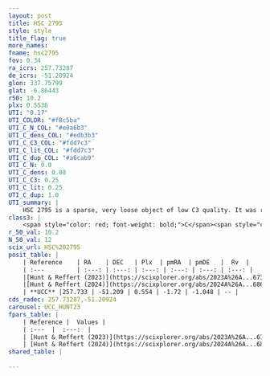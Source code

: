 ```yaml
---
layout: post
title: HSC 2795
style: style
title_flag: true
more_names: 
fname: hsc2795
fov: 0.34
ra_icrs: 257.73287
de_icrs: -51.20924
glon: 337.75799
glat: -6.86443
r50: 10.2
plx: 0.5536
UTI: "0.17"
UTI_COLOR: "#f8c5ba"
UTI_C_N_COL: "#e0a6b3"
UTI_C_dens_COL: "#edb3b3"
UTI_C_C3_COL: "#fdd7c3"
UTI_C_lit_COL: "#fdd7c3"
UTI_C_dup_COL: "#a6cab9"
UTI_C_N: 0.0
UTI_C_dens: 0.08
UTI_C_C3: 0.25
UTI_C_lit: 0.25
UTI_C_dup: 1.0
UTI_summary: |
    HSC 2795 is a sparse, very loose object of low C3 quality. It was recently reported in the literature.<br><br><span style="color: #99180f; font-weight: bold;">Warning: </span>contains less than 25 stars with <i>P>0.5</i> estimated.
class3: |
    <span style="color: red; font-weight: bold;">C</span><span style="color: red; font-weight: bold;">C</span>
r_50_val: 10.2
N_50_val: 12
scix_url: HSC%202795
posit_table: |
    | Reference    | RA    | DEC   | Plx  | pmRA  | pmDE   |  Rv  |
    | :---         | :---: | :---: | :---: | :---: | :---: | :---: |
    |[Hunt & Reffert (2023)](https://scixplorer.org/abs/2023A%26A...673A.114H) | 257.737 | -51.274 | 0.572 | -1.715 | -1.017 | -- |
    |[Hunt & Reffert (2024)](https://scixplorer.org/abs/2024A%26A...686A..42H) | 257.737 | -51.274 | 0.572 | -1.715 | -1.017 | -- |
    | **UCC** |257.733 | -51.209 | 0.554 | -1.72 | -1.048 | -- | 
cds_radec: 257.73287,-51.20924
carousel: UCC_HUNT23
fpars_table: |
    | Reference |  Values |
    | :---  |  :---:  |
    | [Hunt & Reffert (2023)](https://scixplorer.org/abs/2023A%26A...673A.114H) | `AV50=1.651, diffAV50=0.84, MOD50=11.139, logAge50=9.907` |
    | [Hunt & Reffert (2024)](https://scixplorer.org/abs/2024A%26A...686A..42H) | `MassJ=259.719` |
shared_table: |
    
---
```

